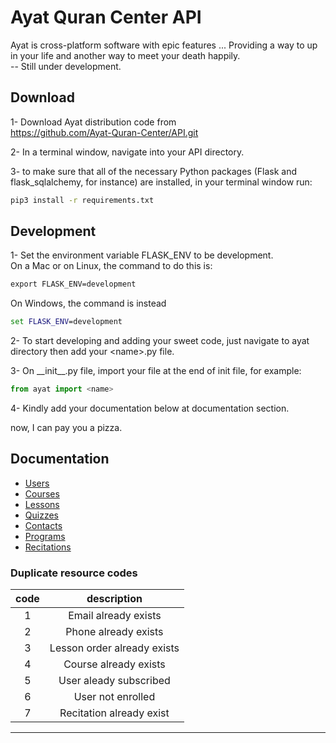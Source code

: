 # Ayat Quran Center API

Ayat is cross-platform software with epic features ... Providing a way to up in your life and another way to meet your death happily.  
-- Still under development.

## Download

1- Download Ayat distribution code from  
https://github.com/Ayat-Quran-Center/API.git

2- In a terminal window, navigate into your API directory.

3- to make sure that all of the necessary Python packages (Flask and flask_sqlalchemy, for instance) are installed, in your terminal window run:

```cmd
pip3 install -r requirements.txt
```

## Development

1- Set the environment variable FLASK_ENV to be development.  
On a Mac or on Linux, the command to do this is:

```cmd
export FLASK_ENV=development
```

On Windows, the command is instead

```cmd
set FLASK_ENV=development
```

2- To start developing and adding your sweet code, just navigate to ayat directory then add your \<name>.py file.

3- On \_\_init\_\_.py file, import your file at the end of init file, for example:

```python
from ayat import <name>
```

4- Kindly add your documentation below at documentation section.

now, I can pay you a pizza.

## Documentation

- [Users][]
- [Courses][]
- [Lessons][]
- [Quizzes][]
- [Contacts][]
- [Programs][]
- [Recitations][]

[users]: ./docs/users.md
[courses]: ./docs/courses.md
[lessons]: ./docs/lessons.md
[quizzes]: ./docs/quizzes.md
[contacts]: ./docs/contacts.md
[programs]: ./docs/programs.md
[Recitations]: ./docs/recitations.md

### Duplicate resource codes

| code |         description         |
| :--: | :-------------------------: |
|  1   |    Email already exists     |
|  2   |    Phone already exists     |
|  3   | Lesson order already exists |
|  4   |    Course already exists    |
|  5   |    User aleady subscribed   |
|  6   |    User not enrolled        |
|  7   |    Recitation already exist |

<hr />
